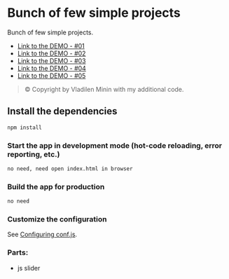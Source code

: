 # Bunch of few simple projects

Bunch of few simple projects.

- [Link to the DEMO - #01](https://jsfiddle.net/oscarhandsome/ujfykswg/2/)
- [Link to the DEMO - #02](https://jsfiddle.net/oscarhandsome/qL260x8b/1/)
- [Link to the DEMO - #03](https://jsfiddle.net/oscarhandsome/cLxrjuf9/11/)
- [Link to the DEMO - #04](https://jsfiddle.net/oscarhandsome/yzcmges7/6/)
- [Link to the DEMO - #05](https://jsfiddle.net/oscarhandsome/t3rgy9cw/3/)

> © Copyright by Vladilen Minin with my additional code.

## Install the dependencies

```bash
npm install
```

### Start the app in development mode (hot-code reloading, error reporting, etc.)

```bash
no need, need open index.html in browser
```

### Build the app for production

```bash
no need
```

### Customize the configuration

See [Configuring conf.js]().

### Parts:

- js slider
